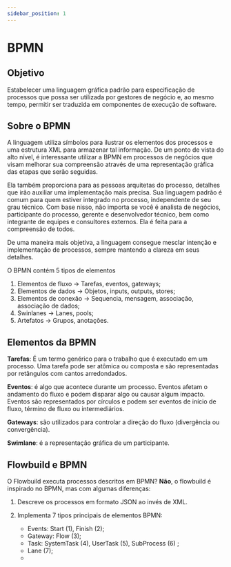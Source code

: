 ```yaml
---
sidebar_position: 1
---
```


# BPMN

## Objetivo

Estabelecer uma linguagem gráfica padrão para especificação de processos que 
possa ser utilizada por gestores de negócio e, ao mesmo tempo, permitir ser traduzida em 
componentes de execução de software. 

## Sobre o BPMN

A linguagem utiliza símbolos para ilustrar os elementos dos processos e uma estrutura XML para 
armazenar tal informação. De um ponto de vista do alto nível, é interessante utilizar a 
BPMN em processos de negócios que visam melhorar sua compreensão através de uma representação gráfica das etapas que serão seguidas.

Ela também proporciona para as pessoas arquitetas do processo, detalhes que irão auxiliar uma implementação mais precisa. Sua linguagem padrão
é comum para quem estiver integrado no processo, independente de seu grau técnico. Com base nisso, não importa se você é analista de negócios, participante do processo, gerente e desenvolvedor técnico, bem como integrante de equipes e consultores externos. Ela é feita para a compreensão de todos.

De uma maneira mais objetiva, a linguagem consegue mesclar intenção e implementação de processos, sempre mantendo a clareza em seus detalhes.

O BPMN contém 5 tipos de elementos

1. Elementos de fluxo → Tarefas, eventos, gateways;
2. Elementos de dados → Objetos, inputs, outputs, stores;
3. Elementos de conexão → Sequencia, mensagem, associação, associação de 
dados;
4. Swinlanes → Lanes, pools;
5. Artefatos → Grupos, anotações.

## Elementos da BPMN

**Tarefas**: É um termo genérico para o trabalho que é executado em um 
processo. Uma tarefa pode ser atômica ou composta e são representadas por 
retângulos com cantos arredondados.

**Eventos**: é algo que acontece durante um processo. Eventos afetam o 
andamento do fluxo e podem disparar algo ou causar algum impacto.
Eventos são representados por círculos e podem ser eventos de início de 
fluxo, término de fluxo ou intermediários. 

**Gateways**: são utilizados para controlar a direção do fluxo (divergência ou 
convergência). 

**Swimlane**: é a representação gráfica de um participante.

## Flowbuild e BPMN

O Flowbuild executa processos descritos em BPMN?
**Não**, o flowbuild é inspirado no BPMN, mas com algumas diferenças:
1. Descreve os processos em formato JSON ao invés de XML.

2. Implementa 7 tipos principais de elementos BPMN:
    - Events: Start (1), Finish (2);
    - Gateway: Flow (3);
    - Task: SystemTask (4), UserTask (5), SubProcess (6) ;
    - Lane (7);
    - 
